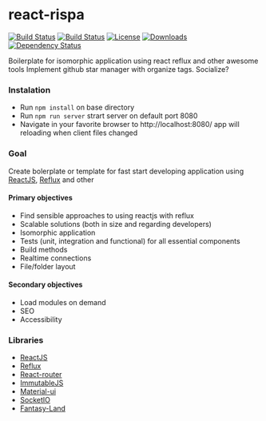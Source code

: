 react-rispa
================

[![Build Status](http://img.shields.io/travis/Laiff/react-rispa/master.svg?style=flat)](https://travis-ci.org/Laiff/react-rispa)
[![Build Status](http://img.shields.io/travis/Laiff/react-rispa/develop.svg?style=flat)](https://travis-ci.org/Laiff/react-rispa)
[![License](http://img.shields.io/npm/l/react-rispa.svg?style=flat)](https://npmjs.org/package/react-rispa)
[![Downloads](http://img.shields.io/npm/dm/react-rispa.svg?style=flat)](https://npmjs.org/package/react-rispa)
[![Dependency Status](https://david-dm.org/Laiff/react-rispa.svg?style=flat)](https://david-dm.org/Laiff/react-rispa)

Boilerplate for isomorphic application using react reflux and other awesome tools
Implement github star manager with organize tags. Socialize?

### Instalation
 * Run ```npm install``` on base directory
 * Run ```npm run server``` strart server on default port 8080
 * Navigate in your favorite browser to http://localhost:8080/ app will reloading when client files changed

### Goal 
Create bolerplate or template for fast start developing application using [ReactJS](https://facebook.github.io/react/), [Reflux](https://github.com/spoike/refluxjs) and other

#### Primary objectives
* Find sensible approaches to using reactjs with reflux
* Scalable solutions (both in size and regarding developers)
* Isomorphic application
* Tests (unit, integration and functional) for all essential components
* Build methods
* Realtime connections
* File/folder layout

#### Secondary objectives
* Load modules on demand
* SEO 
* Accessibility

### Libraries
* [ReactJS](https://facebook.github.io/react/)
* [Reflux](https://github.com/spoike/refluxjs)
* [React-router](https://github.com/rackt/react-router/)
* [ImmutableJS](https://github.com/facebook/immutable-js)
* [Material-ui](https://github.com/callemall/material-ui)
* [SocketIO](http://socket.io/)
* [Fantasy-Land](https://github.com/fantasyland/fantasy-land)

